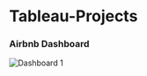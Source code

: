 # Tableau-Projects

### Airbnb Dashboard
![Dashboard 1](https://user-images.githubusercontent.com/69259777/206695581-a5c11c17-057b-4bcd-9ffc-13d3b4e45ba5.png)

